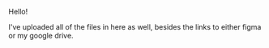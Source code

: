 Hello! 

I've uploaded all of the files in here as well, besides the links to either figma or my google drive.
